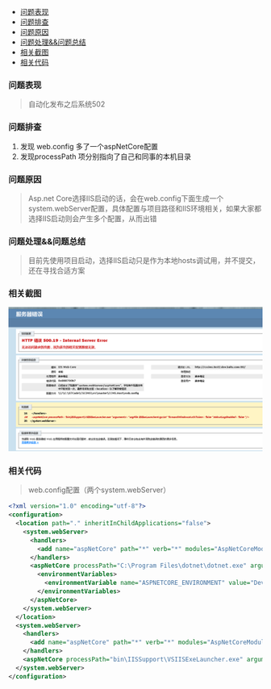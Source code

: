 - [问题表现](#%E9%97%AE%E9%A2%98%E8%A1%A8%E7%8E%B0)
- [问题排查](#%E9%97%AE%E9%A2%98%E6%8E%92%E6%9F%A5)
- [问题原因](#%E9%97%AE%E9%A2%98%E5%8E%9F%E5%9B%A0)
- [问题处理&&问题总结](#%E9%97%AE%E9%A2%98%E5%A4%84%E7%90%86%E9%97%AE%E9%A2%98%E6%80%BB%E7%BB%93)
- [相关截图](#%E7%9B%B8%E5%85%B3%E6%88%AA%E5%9B%BE)
- [相关代码](#%E7%9B%B8%E5%85%B3%E4%BB%A3%E7%A0%81)
  

### 问题表现
> 自动化发布之后系统502

### 问题排查
1. 发现 web.config 多了一个aspNetCore配置
2. 发现processPath 项分别指向了自己和同事的本机目录

### 问题原因
> Asp.net Core选择IIS启动的话，会在web.config下面生成一个system.webServer配置，具体配置与项目路径和IIS环境相关，如果大家都选择IIS启动则会产生多个配置，从而出错

### 问题处理&&问题总结
> 目前先使用项目启动，选择IIS启动只是作为本地hosts调试用，并不提交，还在寻找合适方案

### 相关截图

![Markdown](/images/0007.png?raw=true)


### 相关代码
> web.config配置（两个system.webServer）
```xml
<?xml version="1.0" encoding="utf-8"?>
<configuration>
  <location path="." inheritInChildApplications="false">
    <system.webServer>
      <handlers>
        <add name="aspNetCore" path="*" verb="*" modules="AspNetCoreModuleV2" resourceType="Unspecified" />
      </handlers>
      <aspNetCore processPath="C:\Program Files\dotnet\dotnet.exe" arguments="exec &quot;C:\Project\2019\src\master\CCMS.Host\bin\Debug\netcoreapp2.2\CCMS.Host.dll&quot;" stdoutLogEnabled="true" hostingModel="InProcess">
        <environmentVariables>
          <environmentVariable name="ASPNETCORE_ENVIRONMENT" value="Development" />
        </environmentVariables>
      </aspNetCore>
    </system.webServer>
  </location>
  <system.webServer>
    <handlers>
      <add name="aspNetCore" path="*" verb="*" modules="AspNetCoreModule" resourceType="Unspecified" />
    </handlers>
    <aspNetCore processPath="bin\IISSupport\VSIISExeLauncher.exe" arguments="-argFile IISExeLauncherArgs.txt" forwardWindowsAuthToken="false" stdoutLogEnabled="false" />
  </system.webServer>
</configuration>
```
